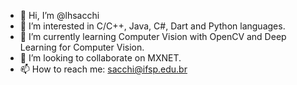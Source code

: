- 👋 Hi, I’m @lhsacchi
- 👀 I’m interested in C/C++, Java, C#, Dart and Python languages.
- 🌱 I’m currently learning Computer Vision with OpenCV and Deep Learning for Computer Vision.
- 💞️ I’m looking to collaborate on MXNET.
- 📫 How to reach me: sacchi@ifsp.edu.br

<!---
lhsacchi/lhsacchi is a ✨ special ✨ repository because its `README.md` (this file) appears on your GitHub profile.
You can click the Preview link to take a look at your changes.
--->
